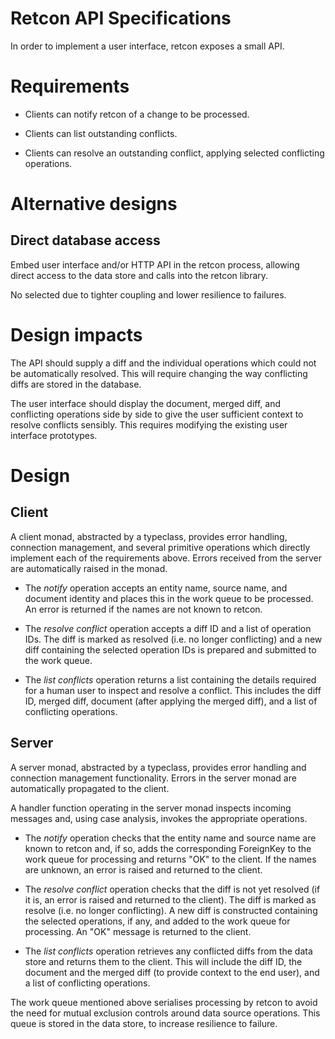 Retcon API Specifications
=========================

In order to implement a user interface, retcon exposes a small API.

# Requirements

- Clients can notify retcon of a change to be processed.

- Clients can list outstanding conflicts.

- Clients can resolve an outstanding conflict, applying selected conflicting
operations.

# Alternative designs

## Direct database access

Embed user interface and/or HTTP API in the retcon process, allowing direct
access to the data store and calls into the retcon library.

No selected due to tighter coupling and lower resilience to failures.

# Design impacts

The API should supply a diff and the individual operations which could not be
automatically resolved. This will require changing the way conflicting diffs
are stored in the database.

The user interface should display the document, merged diff, and conflicting
operations side by side to give the user sufficient context to resolve
conflicts sensibly. This requires modifying the existing user interface
prototypes.

# Design

## Client

A client monad, abstracted by a typeclass, provides error handling, connection
management, and several primitive operations which directly implement each of
the requirements above. Errors received from the server are automatically
raised in the monad.

- The *notify* operation accepts an entity name, source name, and document
identity and places this in the work queue to be processed. An error is
returned if the names are not known to retcon.

- The *resolve conflict* operation accepts a diff ID and a list of operation
IDs. The diff is marked as resolved (i.e. no longer conflicting) and a new diff
containing the selected operation IDs is prepared and submitted to the work
queue.

- The *list conflicts* operation returns a list containing the details required
for a human user to inspect and resolve a conflict. This includes the diff ID,
merged diff, document (after applying the merged diff), and a list of
conflicting operations.

## Server

A server monad, abstracted by a typeclass, provides error handling and
connection management functionality. Errors in the server monad are
automatically propagated to the client.

A handler function operating in the server monad inspects incoming messages
and, using case analysis, invokes the appropriate operations.

- The *notify* operation checks that the entity name and source name are known
to retcon and, if so, adds the corresponding ForeignKey to the work queue for
processing and returns "OK" to the client. If the names are unknown, an error
is raised and returned to the client.

- The *resolve conflict* operation checks that the diff is not yet resolved (if
it is, an error is raised and returned to the client). The diff is marked as
resolve (i.e. no longer conflicting). A new diff is constructed containing the
selected operations, if any, and added to the work queue for processing. An
"OK" message is returned to the client.

- The *list conflicts* operation retrieves any conflicted diffs from the data
store and returns them to the client. This will include the diff ID, the
document and the merged diff (to provide context to the end user), and a list
of conflicting operations.

The work queue mentioned above serialises processing by retcon to avoid the
need for mutual exclusion controls around data source operations. This queue is
stored in the data store, to increase resilience to failure.

